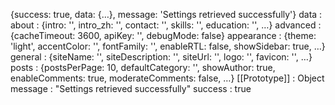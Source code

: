{success: true, data: {…}, message: 'Settings retrieved successfully'}
data
: 
about
: 
{intro: '', intro_zh: '', contact: '', skills: '', education: '', …}
advanced
: 
{cacheTimeout: 3600, apiKey: '', debugMode: false}
appearance
: 
{theme: 'light', accentColor: '', fontFamily: '', enableRTL: false, showSidebar: true, …}
general
: 
{siteName: '', siteDescription: '', siteUrl: '', logo: '', favicon: '', …}
posts
: 
{postsPerPage: 10, defaultCategory: '', showAuthor: true, enableComments: true, moderateComments: false, …}
[[Prototype]]
: 
Object
message
: 
"Settings retrieved successfully"
success
: 
true